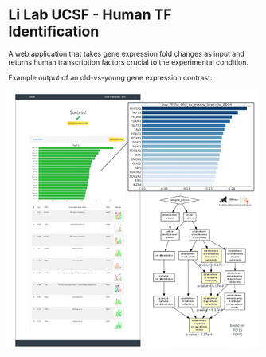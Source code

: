 # Li Lab UCSF - Human TF Identification

A web application that takes gene expression fold changes as input and returns human transcription factors crucial to the experimental condition.

Example output of an old-vs-young gene expression contrast:

![alt text](https://raw.githubusercontent.com/splovyt/HumanTFIdentification/master/web_interface_screenshot.png)
